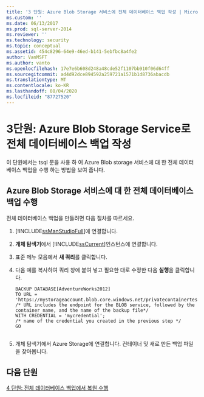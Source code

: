 ```yaml
---
title: '3 단원: Azure Blob Storage 서비스에 전체 데이터베이스 백업 작성 | Microsoft Docs'
ms.custom: ''
ms.date: 06/13/2017
ms.prod: sql-server-2014
ms.reviewer: ''
ms.technology: security
ms.topic: conceptual
ms.assetid: 454c8296-64e9-46ed-b141-5ebfbc8a4fe2
author: VanMSFT
ms.author: vanto
ms.openlocfilehash: 17e7e6b608d248a48cde52f1107bb910f06d64ff
ms.sourcegitcommit: ad4d92dce894592a259721a1571b1d8736abacdb
ms.translationtype: MT
ms.contentlocale: ko-KR
ms.lasthandoff: 08/04/2020
ms.locfileid: "87727520"
---
```

# <a name="lesson-3-write-a-full-database-backup-to-the-azure-blob-storage-service"></a>3단원: Azure Blob Storage Service로 전체 데이터베이스 백업 작성
  이 단원에서는 tsql 문을 사용 하 여 Azure Blob storage 서비스에 대 한 전체 데이터베이스 백업을 수행 하는 방법을 보여 줍니다.  
  
## <a name="perform-a-full-database-backup-to-the-azure-blob-storage-service"></a>Azure Blob Storage 서비스에 대 한 전체 데이터베이스 백업 수행  
 전체 데이터베이스 백업을 만들려면 다음 절차를 따르세요.  
  
1.  [!INCLUDE[ssManStudioFull](../includes/ssmanstudiofull-md.md)]에 연결합니다.  
  
2.  **개체 탐색기**에서 [!INCLUDE[ssCurrent](../includes/sscurrent-md.md)]인스턴스에 연결합니다.  
  
3.  표준 메뉴 모음에서 **새 쿼리**를 클릭합니다.  
  
4.  다음 예를 복사하여 쿼리 창에 붙여 넣고 필요한 대로 수정한 다음 **실행**을 클릭합니다.  
  
    ```  
    BACKUP DATABASE[AdventureWorks2012]   
    TO URL = 'https://mystorageaccount.blob.core.windows.net/privatecontainertest/AdventureWorks2012.bak'   
    /* URL includes the endpoint for the BLOB service, followed by the container name, and the name of the backup file*/   
    WITH CREDENTIAL = 'mycredential';  
    /* name of the credential you created in the previous step */   
    GO  
  
    ```  
  
5.  개체 탐색기에서 Azure Storage에 연결합니다. 컨테이너 및 새로 만든 백업 파일을 찾아봅니다.  
  
## <a name="next-lesson"></a>다음 단원  
 [4 단원: 전체 데이터베이스 백업에서 복원 수행](../../2014/tutorials/lesson-4-perform-a-restore-from-a-full-database-backup.md)  
  
  
